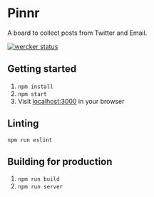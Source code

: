 # Pinnr
A board to collect posts from Twitter and Email.

[![wercker status](https://app.wercker.com/status/46a7f3acafbddcd95d1de9e61a3c0ad2/m/master "wercker status")](https://app.wercker.com/project/byKey/46a7f3acafbddcd95d1de9e61a3c0ad2)

## Getting started
1. `npm install`
2. `npm start`
3. Visit [localhost:3000](http://localhost:3000) in your browser

## Linting
`npm run eslint`

## Building for production
1. `npm run build`
2. `npm run server`

